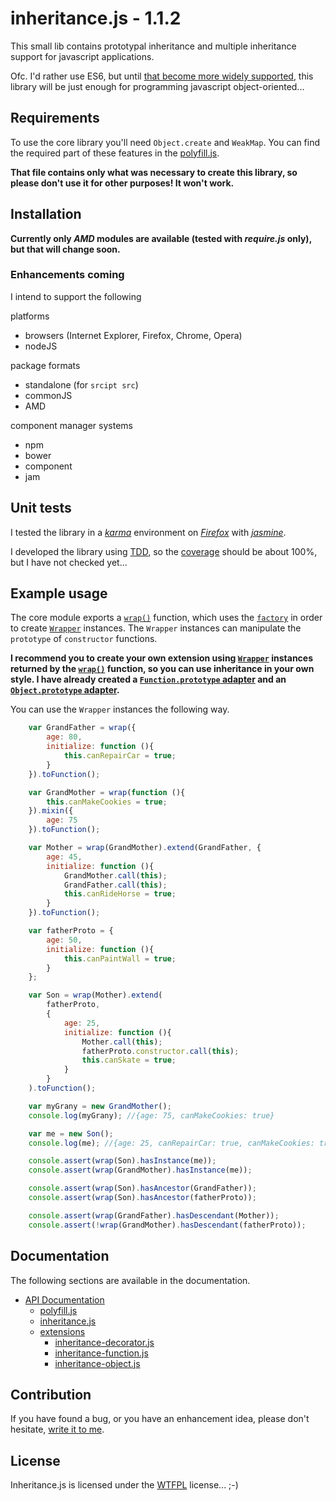 # inheritance.js - 1.1.2

This small lib contains prototypal inheritance and multiple inheritance support for javascript applications.

Ofc. I'd rather use ES6, but until [that become more widely supported](http://kangax.github.io/es5-compat-table/es6/), this library will be just enough for programming javascript object-oriented...

## Requirements

To use the core library you'll need `Object.create` and `WeakMap`.
You can find the required part of these features in the [polyfill.js](docs/polyfill/index.md).

**That file contains only what was necessary to create this library, so please don't use it for other purposes! It won't work.**

## Installation

**Currently only *AMD* modules are available (tested with *require.js* only), but that will change soon.**

### Enhancements coming

I intend to support the following

platforms

 - browsers (Internet Explorer, Firefox, Chrome, Opera)
 - nodeJS

package formats

 - standalone (for `srcipt src`)
 - commonJS
 - AMD

component manager systems

 - npm
 - bower
 - component
 - jam

## Unit tests

I tested the library in a [*karma*](https://github.com/karma-runner) environment on [*Firefox*](http://www.mozilla.org/en-US/firefox/new/) with [*jasmine*](https://github.com/pivotal/jasmine).

I developed the library using [TDD](http://en.wikipedia.org/wiki/Test-driven_development), so the [coverage](http://en.wikipedia.org/wiki/Code_coverage) should be about 100%, but I have not checked yet...

## Example usage

The core module exports a [`wrap()`](docs/inheritance/index.md#wrap) function,
which uses the [`factory`](docs/inheritance/index.md#factory) in order to create [`Wrapper`](docs/inheritance/index.md#Wrapper) instances.
The `Wrapper` instances can manipulate the `prototype` of `constructor` functions.

**I recommend you to create your own extension using [`Wrapper`](docs/inheritance/Wrapper.md) instances returned by the [`wrap()`](docs/inheritance/wrap.md) function, so you can use inheritance in your own style.
I have already created a [`Function.prototype` adapter](docs/extensions/inheritance-function/index.md) and an [`Object.prototype` adapter](docs/extensions/inheritance-object/index.md).**

You can use the `Wrapper` instances the following way.

```js
    var GrandFather = wrap({
        age: 80,
        initialize: function (){
            this.canRepairCar = true;
        }
    }).toFunction();

    var GrandMother = wrap(function (){
        this.canMakeCookies = true;
    }).mixin({
        age: 75
    }).toFunction();

    var Mother = wrap(GrandMother).extend(GrandFather, {
        age: 45,
        initialize: function (){
            GrandMother.call(this);
            GrandFather.call(this);
            this.canRideHorse = true;
        }
    }).toFunction();

    var fatherProto = {
        age: 50,
        initialize: function (){
            this.canPaintWall = true;
        }
    };

    var Son = wrap(Mother).extend(
        fatherProto,
        {
            age: 25,
            initialize: function (){
                Mother.call(this);
                fatherProto.constructor.call(this);
                this.canSkate = true;
            }
        }
    ).toFunction();

    var myGrany = new GrandMother();
    console.log(myGrany); //{age: 75, canMakeCookies: true}

    var me = new Son();
    console.log(me); //{age: 25, canRepairCar: true, canMakeCookies: true, canRideHorse: true, canPaintWall: true}

    console.assert(wrap(Son).hasInstance(me));
    console.assert(wrap(GrandMother).hasInstance(me));

    console.assert(wrap(Son).hasAncestor(GrandFather));
    console.assert(wrap(Son).hasAncestor(fatherProto));

    console.assert(wrap(GrandFather).hasDescendant(Mother));
    console.assert(!wrap(GrandMother).hasDescendant(fatherProto));
```

## Documentation

The following sections are available in the documentation.

 - [API Documentation](docs/index.md)
    - [polyfill.js](docs/polyfill/index.md)
    - [inheritance.js](docs/inheritance/index.md)
    - [extensions](docs/extensions/index.md)
        - [inheritance-decorator.js](docs/extensions/inheritance-decorator/index.md)
        - [inheritance-function.js](docs/extensions/inheritance-function/index.md)
        - [inheritance-object.js](docs/extensions/inheritance-object/index.md)

## Contribution

If you have found a bug, or you have an enhancement idea, please don't hesitate, [write it to me](https://github.com/inf3rno/inheritancejs/issues).

## License

Inheritance.js is licensed under the [WTFPL](http://www.wtfpl.net/) license... ;-)